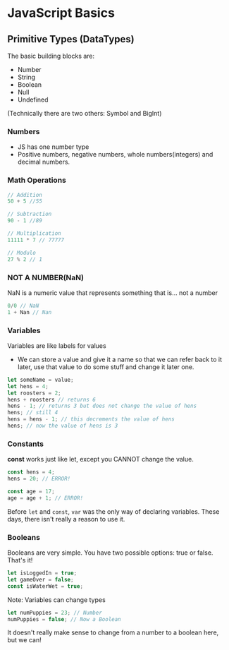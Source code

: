 # JavaScript Basics
## Primitive Types (DataTypes)

The basic building blocks are:
- Number
- String
- Boolean
- Null
- Undefined

(Technically there are two others: Symbol and BigInt)

### Numbers
- JS has one number type
- Positive numbers, negative numbers, whole numbers(integers) and decimal numbers.

### Math Operations
```js
// Addition
50 + 5 //55

// Subtraction
90 - 1 //89

// Multiplication
11111 * 7 // 77777

// Modulo
27 % 2 // 1
```

### NOT A NUMBER(NaN)
NaN is a numeric value that represents something that is... not a number

```js
0/0 // NaN
1 + Nan // Nan
```

### Variables
Variables are like labels for values
- We can store a value and give it a name so that we can refer back to it later, use that value to do some stuff and change it later one.

```js
let someName = value;
let hens = 4;
let roosters = 2;
hens + roosters // returns 6
hens - 1; // returns 3 but does not change the value of hens
hens; // still 4
hens = hens - 1; // this decrements the value of hens
hens; // now the value of hens is 3
```

### Constants
<b>const</b> works just like let, except you CANNOT change the value.

```js
const hens = 4;
hens = 20; // ERROR!

const age = 17;
age = age + 1; // ERROR!
```

Before `let` and `const`, `var` was the only way of declaring variables. These days, there isn't really a reason to use it.

### Booleans
Booleans are very simple. You have two possible options: true or false. That's it!

```js
let isLoggedIn = true;
let gameOver = false;
const isWaterWet = true;
```

Note: Variables can change types
```js
let numPuppies = 23; // Number
numPuppies = false; // Now a Boolean
```

It doesn't really make sense to change from a number to a boolean here, but we can!

